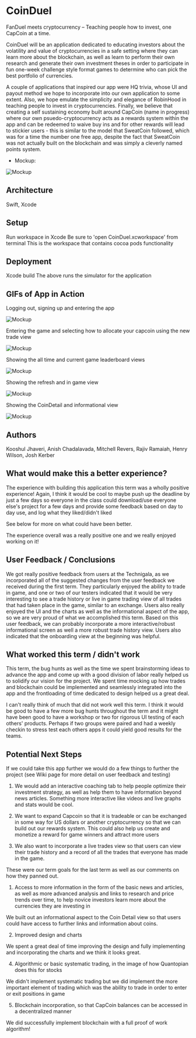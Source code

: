 # CoinDuel

FanDuel meets cryptocurrency – Teaching people how to invest, one CapCoin at a time.

CoinDuel will be an application dedicated to educating investors about the volatility and value of cryptocurrencies in a safe setting where they can learn more about the blockchain, as well as learn to perform their own research and generate their own investment theses in order to participate in fun one-week challenge style format games to determine who can pick the best portfolio of currencies.

A couple of applications that inspired our app were HQ trivia, whose UI and payout method we hope to incorporate into our own application to some extent. Also, we hope emulate the simplicity and elegance of RobinHood in teaching people to invest in cryptocurrencies. Finally, we believe that creating a self sustaining economy built around CapCoin (name in progress) where our own psuedo-cryptocurrency acts as a rewards system within the app and can be redeemed to waive buy ins and for other rewards will lead to stickier users - this is similar to the model that SweatCoin followed, which was for a time the number one free app, despite the fact that SweatCoin was not actually built on the blockchain and was simply a cleverly named points system.

* Mockup:

![Mockup](img/Mockup1.png)

## Architecture

Swift, Xcode

## Setup

Run workspace in Xcode
Be sure to 'open CoinDuel.xcworkspace' from terminal
This is the workspace that contains cocoa pods functionality

## Deployment

Xcode build
The above runs the simulator for the application

## GIFs of App in Action

Logging out, signing up and entering the app

![Mockup](img/CoinDuelGif5.gif)

Entering the game and selecting how to allocate your capcoin using the new trade view

![Mockup](img/CoinDuelGif1.gif)

Showing the all time and current game leaderboard views

![Mockup](img/CoinDuelGif2.gif)

Showing the refresh and in game view

![Mockup](img/CoinDuelGif3.gif)

Showing the CoinDetail and informational view

![Mockup](img/CoinDuelGif4.gif)


## Authors

Kooshul Jhaveri, Anish Chadalavada, Mitchell Revers, Rajiv Ramaiah, Henry Wilson, Josh Kerber

## What would make this a better experience?

The experience with building this application this term was a wholly positive experience! Again, I think it would be cool to maybe push up the deadline by just a few days so everyone in the class could download/use everyone else's project for a few days and provide some feedback based on day to day use, and log what they liked/didn't liked

See below for more on what could have been better.

The experience overall was a really positive one and we really enjoyed working on it!

## User Feedback / Conclusions

We got really positive feedback from users at the Technigala, as we incorporated all of the suggested changes from the user feedback we received during the first term. They particularly enjoyed the ability to trade in game, and one or two of our testers indicated that it would be very interesting to see a trade history or live in game trading view of all trades that had taken place in the game, similar to an exchange. Users also really enjoyed the UI and the charts as well as the informational aspect of the app, so we are very proud of what we accomplished this term. Based on this user feedback, we can probably incorporate a more interactive/robust informational screen as well a more robust trade history view. Users also indicated that the onboarding view at the beginning was helpful.

## What worked this term / didn't work

This term, the bug hunts as well as the time we spent brainstorming ideas to advance the app and come up with a good division of labor really helped us to solidify our vision for the project. We spent time mocking up how trades and blockchain could be implemented and seamlessly integrated into the app and the frontloading of time dedicated to design helped us a great deal.

I can't really think of much that did not work well this term. I think it would be good to have a few more bug hunts throughout the term and it might have been good to have a workshop or two for rigorous UI testing of each others' products. Perhaps if two groups were paired and had a weekly checkin to stress test each others apps it could yield good results for the teams.

## Potential Next Steps

If we could take this app further we would do a few things to further the project (see Wiki page for more detail on user feedback and testing)

1. We would add an interactive coaching tab to help people optimize their investment strategy, as well as help them to have information beyond news articles. Something more interactive like videos and live graphs and stats would be cool.

2. We want to expand Capcoin so that it is tradeable or can be exchanged in some way for US dollars or another cryptocurrency so that we can build out our rewards system. This could also help us create and monetize a reward for game winners and attract more users

3. We also want to incorporate a live trades view so that users can view their trade history and a record of all the trades that everyone has made in the game.

These were our term goals for the last term as well as our comments on how they panned out.

1. Access to more information in the form of the basic news and articles, as well as more advanced analysis and links to research and price trends over time, to help novice investors learn more about the currencies they are investing in

We built out an informational aspect to the Coin Detail view so that users could have access to further links and information about coins.

2. Improved design and charts

We spent a great deal of time improving the design and fully implementing and incorporating the charts and we think it looks great.

4. Algorithmic or basic systematic trading, in the image of how Quantopian does this for stocks

We didn't implement systematic trading but we did implement the more important element of trading which was the ability to trade in order to enter or exit positions in game

5. Blockchain incorporation, so that CapCoin balances can be accessed in a decentralized manner

We did successfully implement blockchain with a full proof of work algorithm!
